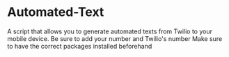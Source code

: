 # Automated-Text
A script that allows you to generate automated texts from Twilio to your mobile device.
Be sure to add your number and Twilio's number 
Make sure to have the correct packages installed beforehand 
